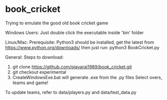 # book_cricket
Trying to emulate the good old book cricket game

Windows Users:
Just double click the executable inside 'bin' folder

Linux/Mac:
Prerequisite:
Python3 should be installed, get the latest from https://www.python.org/downloads/
then just run:
python3 BookCricket.py

General:
Steps to download:
1. git clone https://github.com/pjayaraj1989/book_cricket.git
2. git checkout experimental
3. CreateWindowsExe.bat will generate .exe from the .py files
Select overs, teams and game!

To update teams, refer to data/players.py and data/test_data.py
